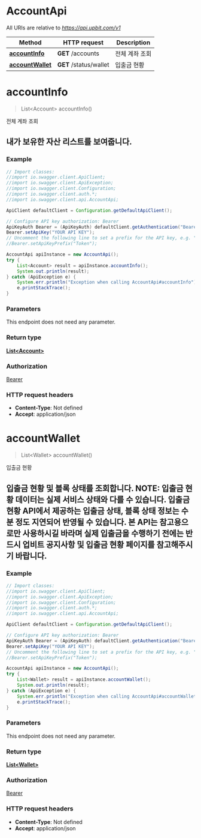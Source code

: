 # AccountApi

All URIs are relative to *https://api.upbit.com/v1*

Method | HTTP request | Description
------------- | ------------- | -------------
[**accountInfo**](AccountApi.md#accountInfo) | **GET** /accounts | 전체 계좌 조회
[**accountWallet**](AccountApi.md#accountWallet) | **GET** /status/wallet | 입출금 현황


<a name="accountInfo"></a>
# **accountInfo**
> List&lt;Account&gt; accountInfo()

전체 계좌 조회

## 내가 보유한 자산 리스트를 보여줍니다. 

### Example
```java
// Import classes:
//import io.swagger.client.ApiClient;
//import io.swagger.client.ApiException;
//import io.swagger.client.Configuration;
//import io.swagger.client.auth.*;
//import io.swagger.client.api.AccountApi;

ApiClient defaultClient = Configuration.getDefaultApiClient();

// Configure API key authorization: Bearer
ApiKeyAuth Bearer = (ApiKeyAuth) defaultClient.getAuthentication("Bearer");
Bearer.setApiKey("YOUR API KEY");
// Uncomment the following line to set a prefix for the API key, e.g. "Token" (defaults to null)
//Bearer.setApiKeyPrefix("Token");

AccountApi apiInstance = new AccountApi();
try {
    List<Account> result = apiInstance.accountInfo();
    System.out.println(result);
} catch (ApiException e) {
    System.err.println("Exception when calling AccountApi#accountInfo");
    e.printStackTrace();
}
```

### Parameters
This endpoint does not need any parameter.

### Return type

[**List&lt;Account&gt;**](Account.md)

### Authorization

[Bearer](../README.md#Bearer)

### HTTP request headers

 - **Content-Type**: Not defined
 - **Accept**: application/json

<a name="accountWallet"></a>
# **accountWallet**
> List&lt;Wallet&gt; accountWallet()

입출금 현황

## 입출금 현황 및 블록 상태를 조회합니다.  **NOTE**: 입출금 현황 데이터는 실제 서비스 상태와 다를 수 있습니다.  입출금 현황 API에서 제공하는 입출금 상태, 블록 상태 정보는 수 분 정도 지연되어 반영될 수 있습니다. 본 API는 참고용으로만 사용하시길 바라며 실제 입출금을 수행하기 전에는 반드시 업비트 공지사항 및 입출금 현황 페이지를 참고해주시기 바랍니다. 

### Example
```java
// Import classes:
//import io.swagger.client.ApiClient;
//import io.swagger.client.ApiException;
//import io.swagger.client.Configuration;
//import io.swagger.client.auth.*;
//import io.swagger.client.api.AccountApi;

ApiClient defaultClient = Configuration.getDefaultApiClient();

// Configure API key authorization: Bearer
ApiKeyAuth Bearer = (ApiKeyAuth) defaultClient.getAuthentication("Bearer");
Bearer.setApiKey("YOUR API KEY");
// Uncomment the following line to set a prefix for the API key, e.g. "Token" (defaults to null)
//Bearer.setApiKeyPrefix("Token");

AccountApi apiInstance = new AccountApi();
try {
    List<Wallet> result = apiInstance.accountWallet();
    System.out.println(result);
} catch (ApiException e) {
    System.err.println("Exception when calling AccountApi#accountWallet");
    e.printStackTrace();
}
```

### Parameters
This endpoint does not need any parameter.

### Return type

[**List&lt;Wallet&gt;**](Wallet.md)

### Authorization

[Bearer](../README.md#Bearer)

### HTTP request headers

 - **Content-Type**: Not defined
 - **Accept**: application/json

